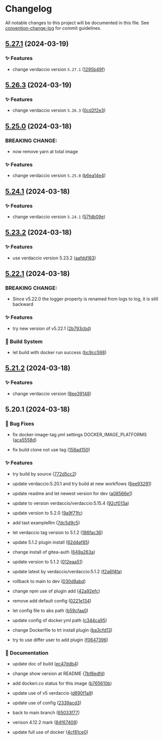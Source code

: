 # Changelog

All notable changes to this project will be documented in this file. See [convention-change-log](https://github.com/convention-change/convention-change-log) for commit guidelines.

## [5.27.1](https://github.com/sinlov/docker-verdaccio-gitea-auth/compare/5.26.3...v5.27.1) (2024-03-19)

### ✨ Features

* change verdaccio version `5.27.1` ([1295b49f](https://github.com/sinlov/docker-verdaccio-gitea-auth/commit/1295b49f16fc5b8c6f3a9e163d7d51c69df06c7e))

## [5.26.3](https://github.com/sinlov/docker-verdaccio-gitea-auth/compare/5.25.0...v5.26.3) (2024-03-19)

### ✨ Features

* change verdaccio version `5.26.3` ([0cd2f2e3](https://github.com/sinlov/docker-verdaccio-gitea-auth/commit/0cd2f2e317aae340b8004bfedfc93a7459650dde))

## [5.25.0](https://github.com/sinlov/docker-verdaccio-gitea-auth/compare/5.24.1...v5.25.0) (2024-03-18)

### BREAKING CHANGE:

* now remove yarn at total image

### ✨ Features

* change verdaccio version `5.25.0` ([b6ea14e4](https://github.com/sinlov/docker-verdaccio-gitea-auth/commit/b6ea14e4bb92256a6731e6fe4d0b10f87cbd4890))

## [5.24.1](https://github.com/sinlov/docker-verdaccio-gitea-auth/compare/5.23.2...v5.24.1) (2024-03-18)

### ✨ Features

* change verdaccio version `5.24.1` ([57fdb09e](https://github.com/sinlov/docker-verdaccio-gitea-auth/commit/57fdb09e941ea2a347094f3dd3eaca8cfe69f8d8))

## [5.23.2](https://github.com/sinlov/docker-verdaccio-gitea-auth/compare/5.22.1...v5.23.2) (2024-03-18)

### ✨ Features

* use verdaccio version 5.23.2 ([aafdd183](https://github.com/sinlov/docker-verdaccio-gitea-auth/commit/aafdd1830c50503f3b4277386cd5e75cdbf869fa))

## [5.22.1](https://github.com/sinlov/docker-verdaccio-gitea-auth/compare/5.21.2...v5.22.1) (2024-03-18)

### BREAKING CHANGE:

* Since v5.22.0 the logger property is renamed from logs to log, it is still backward

### ✨ Features

* try new version of v5.22.1 ([2b793cbd](https://github.com/sinlov/docker-verdaccio-gitea-auth/commit/2b793cbdc7517c4517496b7d86d956501ab067e3))

### 👷‍ Build System

* let build with docker run success ([bc9cc598](https://github.com/sinlov/docker-verdaccio-gitea-auth/commit/bc9cc5983f16f1c6b128fa993d399af99c716299))

## [5.21.2](https://github.com/sinlov/docker-verdaccio-gitea-auth/compare/5.20.1...v5.21.2) (2024-03-18)

### ✨ Features

* change verdaccio version ([8ee39148](https://github.com/sinlov/docker-verdaccio-gitea-auth/commit/8ee39148909a92593321a365a6eede53d144d09b))

## 5.20.1 (2024-03-18)

### 🐛 Bug Fixes

* fix docker-image-tag.yml settings DOCKER_IMAGE_PLATFORMS ([aca5558d](https://github.com/sinlov/docker-verdaccio-gitea-auth/commit/aca5558db7590fe2015ead67180dd87b32870d92))

* fix build clone not use tag ([158ad150](https://github.com/sinlov/docker-verdaccio-gitea-auth/commit/158ad150bcb6d9b9ba031bb897c26b5c9e547024))

### ✨ Features

* try build by source ([772d5cc2](https://github.com/sinlov/docker-verdaccio-gitea-auth/commit/772d5cc221016c45869c3817523859f7b87d1e2e))

* update verdaccio:5.20.1 and try build at new workflows ([6ee93291](https://github.com/sinlov/docker-verdaccio-gitea-auth/commit/6ee93291d81b085c63cc82beb45dd3aed3799ae3))

* update readme and let newest version for dev ([a08566e1](https://github.com/sinlov/docker-verdaccio-gitea-auth/commit/a08566e1ec640056511a568f3406d25c270bdb3c))

* update to version verdaccio/verdaccio:5.15.4 ([92cf013a](https://github.com/sinlov/docker-verdaccio-gitea-auth/commit/92cf013a4cea1c3ecb2dc7391fb994b1365e6c14))

* update version to 5.2.0 ([9a9f71fc](https://github.com/sinlov/docker-verdaccio-gitea-auth/commit/9a9f71fc066e8b6c4cc60678b6fc2d10102bd915))

* add tast exampleRm ([7dc5d9c5](https://github.com/sinlov/docker-verdaccio-gitea-auth/commit/7dc5d9c58b85bd4afacee1104b4fbc527bc640d4))

* let verdaccio tag version to 5.1.2 ([186fac36](https://github.com/sinlov/docker-verdaccio-gitea-auth/commit/186fac369773ce61ad381544d40e93358a3da389))

* update 5.1.2 plugin install ([62d4af85](https://github.com/sinlov/docker-verdaccio-gitea-auth/commit/62d4af853c11aab210ffd8c442053a6cf91c16ba))

* change install of gitea-auth ([649a263a](https://github.com/sinlov/docker-verdaccio-gitea-auth/commit/649a263ab24a238cb0adbea5534789a4e2bd8f6d))

* update version to 5.1.2 ([012eaa51](https://github.com/sinlov/docker-verdaccio-gitea-auth/commit/012eaa51d0192e87ef23f0037a829ed21364782d))

* update latest by verdaccio/verdaccio:5.1.2 ([f2a6f4fa](https://github.com/sinlov/docker-verdaccio-gitea-auth/commit/f2a6f4fa21f6fea6f5092eb3c0143e620941b23e))

* rollback to main to dev ([030d8abd](https://github.com/sinlov/docker-verdaccio-gitea-auth/commit/030d8abdbcf95b02d595063972f5edb51467cbbd))

* change npm use of plugin add ([42a92efc](https://github.com/sinlov/docker-verdaccio-gitea-auth/commit/42a92efc8346228f303b01590cc0311c8a349d01))

* remove add default config ([0221e134](https://github.com/sinlov/docker-verdaccio-gitea-auth/commit/0221e134a07d667f876356518f35829cdaa62ba7))

* let config file to abs path ([b59cfaa0](https://github.com/sinlov/docker-verdaccio-gitea-auth/commit/b59cfaa068b083f33b34161b6c18db08a83c6158))

* update config of docker.yml path ([c344ca95](https://github.com/sinlov/docker-verdaccio-gitea-auth/commit/c344ca9546f95b3969ce9b15f323103ba03db77a))

* change Dockerfile to trt install plugin ([ba3cfd13](https://github.com/sinlov/docker-verdaccio-gitea-auth/commit/ba3cfd13e7ade354dde4eac6c7e57d02dd89d707))

* try to use differ user to add plugin ([f0647396](https://github.com/sinlov/docker-verdaccio-gitea-auth/commit/f06473968319a6c5134a4ace13faae35ecf6e249))

### 📝 Documentation

* update doc of build ([ec47ddb4](https://github.com/sinlov/docker-verdaccio-gitea-auth/commit/ec47ddb4e1ca18c1db656d61f222e67a06e645fd))

* change show version at README ([7bf8edfd](https://github.com/sinlov/docker-verdaccio-gitea-auth/commit/7bf8edfd48d61549347902624ce44085265029c9))

* add dockeri.co status for this image ([b765610b](https://github.com/sinlov/docker-verdaccio-gitea-auth/commit/b765610b6ed091cb9aa5011dbf5e322926b6f9e6))

* update use of v5 verdaccio ([d890f1a9](https://github.com/sinlov/docker-verdaccio-gitea-auth/commit/d890f1a945483afcc7c3cc82c317475ff440bbef))

* update use of config ([2339acd3](https://github.com/sinlov/docker-verdaccio-gitea-auth/commit/2339acd346cba3cc408163b9ad4cbfac33ff4295))

* back to main branch ([65033f77](https://github.com/sinlov/docker-verdaccio-gitea-auth/commit/65033f777bab466fcd53eed2ac81cf3d8bafd1ac))

* verison 4.12.2 mark ([84f67408](https://github.com/sinlov/docker-verdaccio-gitea-auth/commit/84f6740846cd80f88eed893a1a10ba817ae7d33b))

* update full use of docker ([4cf81ce0](https://github.com/sinlov/docker-verdaccio-gitea-auth/commit/4cf81ce09e49b3fd7a382e82577b0433245888dd))
